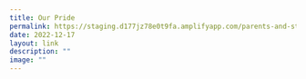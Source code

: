 ```yaml
---
title: Our Pride
permalink: https://staging.d177jz78e0t9fa.amplifyapp.com/parents-and-students/North-Vista-Primary-Alumni/our-pride/
date: 2022-12-17
layout: link
description: ""
image: ""
---
```

